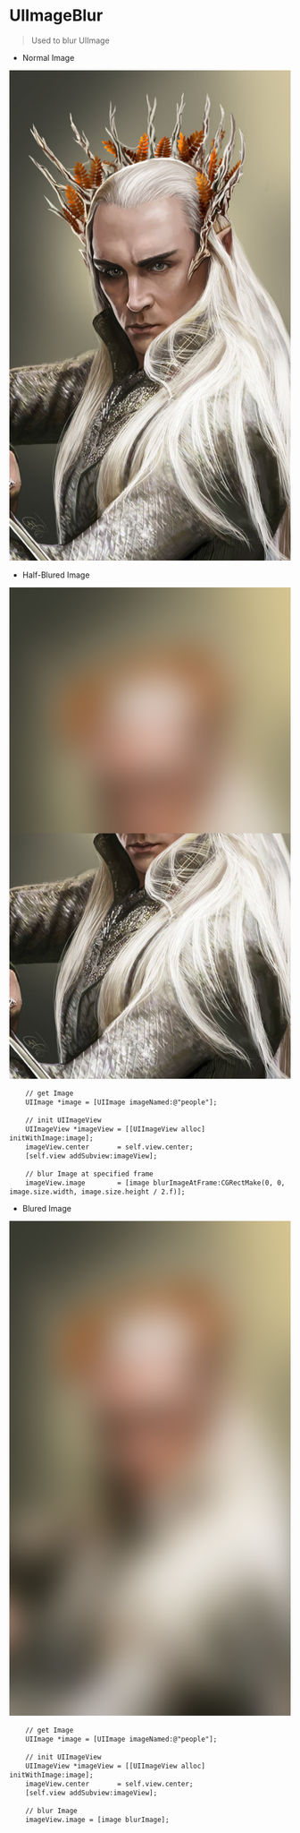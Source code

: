 # UIImageBlur

> Used to blur UIImage

* Normal Image

![normal图片](/normal.png) 

* Half-Blured Image

![half-blur图片](/half-blur.png) 

```
    // get Image
    UIImage *image = [UIImage imageNamed:@"people"];
    
    // init UIImageView
    UIImageView *imageView = [[UIImageView alloc] initWithImage:image];
    imageView.center       = self.view.center;
    [self.view addSubview:imageView];
    
    // blur Image at specified frame
    imageView.image        = [image blurImageAtFrame:CGRectMake(0, 0, image.size.width, image.size.height / 2.f)];

```

* Blured Image

![blur图片](/blur.png) 

```
    // get Image
    UIImage *image = [UIImage imageNamed:@"people"];
    
    // init UIImageView
    UIImageView *imageView = [[UIImageView alloc] initWithImage:image];
    imageView.center       = self.view.center;
    [self.view addSubview:imageView];
    
    // blur Image
    imageView.image = [image blurImage];
    
```
